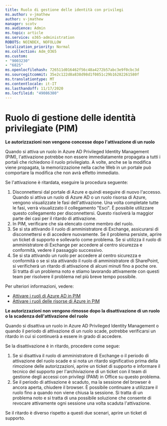 ```yaml
---
title: Ruolo di gestione delle identità con privilegi
ms.author: v-jmathew
author: v-jmathew
manager: scotv
ms.audience: Admin
ms.topic: article
ms.service: o365-administration
ROBOTS: NOINDEX, NOFOLLOW
localization_priority: Normal
ms.collection: Adm_O365
ms.custom:
- "9003230"
- "6825"
ms.openlocfilehash: 726511d016462f56c48a4272b57abc3e9f0cbc3d
ms.sourcegitcommit: 35e2c122d8a838d98d1f0851c29b16282261580f
ms.translationtype: MT
ms.contentlocale: it-IT
ms.lasthandoff: 11/17/2020
ms.locfileid: "49086380"
---
```

# <a name="privileged-identity-managementpim-role"></a>Ruolo di gestione delle identità privilegiate (PIM)

**Le autorizzazioni non vengono concesse dopo l'attivazione di un ruolo**

Quando si attiva un ruolo in Azure AD Privileged Identity Management (PIM), l'attivazione potrebbe non essere immediatamente propagata a tutti i portali che richiedono il ruolo privilegiato. A volte, anche se la modifica viene propagata, la memorizzazione nella cache Web in un portale può comportare la modifica che non avrà effetto immediato.

Se l'attivazione è ritardata, eseguire la procedura seguente:

1. Disconnettersi dal portale di Azure e quindi eseguire di nuovo l'accesso. Quando si attiva un ruolo di Azure AD o un ruolo risorsa di Azure, vengono visualizzate le fasi dell'attivazione. Una volta completate tutte le fasi, verrà visualizzato il collegamento "Esci". È possibile utilizzare questo collegamento per disconnettersi. Questo risolverà la maggior parte dei casi per il ritardo di attivazione.
2. In PIM, verificare che sia elencato come membro del ruolo.
3. Se si sta attivando il ruolo di amministratore di Exchange, assicurarsi di disconnettersi e di accedere nuovamente. Se il problema persiste, aprire un ticket di supporto e sollevarlo come problema. Se si utilizza il ruolo di amministratore di Exchange per accedere al centro sicurezza e conformità, vedere il passaggio successivo.
4. Se si sta attivando un ruolo per accedere al centro sicurezza e conformità o se si sta attivando il ruolo di amministratore di SharePoint, si verificherà un ritardo di attivazione di alcuni minuti fino a poche ore. Si tratta di un problema noto e stiamo lavorando attivamente con questi team per risolvere il problema nel più breve tempo possibile.

Per ulteriori informazioni, vedere:

- [Attivare i ruoli di Azure AD in PIM](https://docs.microsoft.com/azure/active-directory/privileged-identity-management/pim-how-to-activate-role?WT.mc_id=Portal-Microsoft_Azure_Support "https://docs.microsoft.com/azure/active-directory/privileged-identity-management/pim-how-to-activate-role?wt.mc_id=portal-microsoft_azure_support")
- [Attivare i ruoli delle risorse di Azure in PIM](https://docs.microsoft.com/azure/active-directory/privileged-identity-management/pim-resource-roles-activate-your-roles?WT.mc_id=Portal-Microsoft_Azure_Support "https://docs.microsoft.com/azure/active-directory/privileged-identity-management/pim-resource-roles-activate-your-roles?wt.mc_id=portal-microsoft_azure_support")

**Le autorizzazioni non vengono rimosse dopo la disattivazione di un ruolo o la scadenza dell'attivazione del ruolo**

Quando si disattiva un ruolo in Azure AD Privileged Identity Management o quando il periodo di attivazione di un ruolo scade, potrebbe verificarsi un ritardo in cui si continuerà a essere in grado di accedere.

Se la disattivazione è in ritardo, procedere come segue:

1. Se si disattiva il ruolo di amministratore di Exchange o il periodo di attivazione del ruolo scade e si nota un ritardo significativo prima della rimozione delle autorizzazioni, aprire un ticket di supporto e informare il tecnico del supporto per l'archiviazione di un ticket con il team di gestione degli accessi con privilegi (PAM) in Office su questo problema.
2. Se il periodo di attivazione è scaduto, ma la sessione del browser è ancora aperta, chiudere il browser. È possibile continuare a utilizzare il ruolo fino a quando non viene chiusa la sessione. Si tratta di un problema noto e si tratta di una possibile soluzione che consente di revocare attivamente ogni sessione una volta scaduta l'attivazione.

Se il ritardo è diverso rispetto a questi due scenari, aprire un ticket di supporto.
